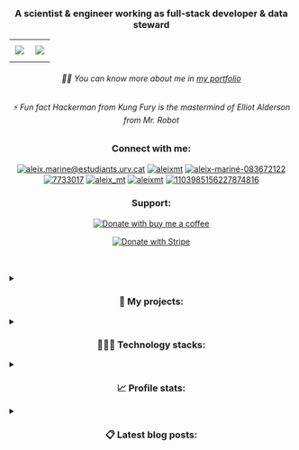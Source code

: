 <!-- Title -->
<h3 align="center">A scientist & engineer working as full-stack developer & data steward</h3>

<!-- Eliot Alderson + profile visits counter -->
<div id="image-table" align="center">
    <table>
	    <tr>
    	    <td style="padding:10px">
                <img src="https://github.com/AleixMT/AleixMT/assets/23342150/a802e799-cfcf-4add-ae22-0aa96bbecb6c"/>
      	    </td>
            <td style="padding:10px">
                <img src="https://komarev.com/ghpvc/?username=aleixmt&label=Profile%20views&color=0e75b6&style=flat"/>
            </td>
        </tr>
    </table>
</div>

<!-- User status -->
<h6 align="center"> 👨‍💻 You can know more about me in <a href="https://aleixmt.github.io" target="blank"> my portfolio </a></h6>									
<h6 align="center">⚡ Fun fact Hackerman from Kung Fury is the mastermind of Elliot Alderson from Mr. Robot </h6>

<!-- Social media -->
<h3 align="center">Connect with me:</h3>
<p align="center">
<a href="mailto:aleix.marine@estudiants.urv.cat" target="blank"><img align="center" src="https://upload.wikimedia.org/wikipedia/commons/e/ec/Circle-icons-mail.svg" alt="aleix.marine@estudiants.urv.cat" height="30" width="40" /></a>
<a href="https://dev.to/aleixmt" target="blank"><img align="center" src="https://raw.githubusercontent.com/rahuldkjain/github-profile-readme-generator/master/src/images/icons/Social/devto.svg" alt="aleixmt" height="30" width="40" /></a>
<a href="https://www.linkedin.com/in/aleix-mariné-tena-083672122/" target="blank"><img align="center" src="https://raw.githubusercontent.com/rahuldkjain/github-profile-readme-generator/master/src/images/icons/Social/linked-in-alt.svg" alt="aleix-mariné-083672122" height="30" width="40" /></a>
<a href="https://stackoverflow.com/users/7733017" target="blank"><img align="center" src="https://raw.githubusercontent.com/rahuldkjain/github-profile-readme-generator/master/src/images/icons/Social/stack-overflow.svg" alt="7733017" height="30" width="40" /></a>
<a href="https://codesandbox.com/aleix_mt" target="blank"><img align="center" src="https://raw.githubusercontent.com/rahuldkjain/github-profile-readme-generator/master/src/images/icons/Social/codesandbox.svg" alt="aleix_mt" height="30" width="40" /></a>
<a href="https://www.leetcode.com/aleixmt" target="blank"><img align="center" src="https://raw.githubusercontent.com/rahuldkjain/github-profile-readme-generator/master/src/images/icons/Social/leet-code.svg" alt="aleixmt" height="30" width="40" /></a>
<a href="https://discord.gg/1103985156227874816" target="blank"><img align="center" src="https://raw.githubusercontent.com/rahuldkjain/github-profile-readme-generator/master/src/images/icons/Social/discord.svg" alt="1103985156227874816" height="30" width="40" /></a>
</p>

 <!-- Support and donations -->
<h3 align="center">Support:</h3>
<p align="center">
    <a href="https://www.buymeacoffee.com/VidWise"> 
        <img align="center" src="https://cdn.buymeacoffee.com/buttons/v2/default-yellow.png" height="50" width="210" alt="Donate with buy me a coffee" />
    </a>
</p>
<p align="center">
    <a href="https://donate.stripe.com/28o15be6H8xlgyQ000"> 
        <img align="center" src="https://upload.wikimedia.org/wikipedia/commons/b/ba/Stripe_Logo%2C_revised_2016.svg" height="50" width="210" alt="Donate with Stripe" />
    </a>
</p>
<br><br>



<!-- Technical skills -->
<details>
<summary><h3 align="center">💼 My projects:</h3></summary>

<details>
<summary><h4 align="center"><a href="https://github.com/AleixMT/Linux-Auto-Customizer"> Linux-Auto-Customizer </a>:</h4></summary> 

<p align="center">
<img src="https://media.githubusercontent.com/media/AleixMT/Linux-Auto-Customizer/master/.github/logo.png" width="250" height="290"/>
</p>

May 2019 - Present
* Utility to automate installations and customizations to your Linux client machine. 
* Contains almost 300 precoded installations that you can use out-of-the-box.
* [Check out how to start using it](https://github.com/AleixMT/Linux-Auto-Customizer/wiki/Getting-started) or [check the installations that are already implemented](https://github.com/Gua-tk/Linux-Auto-Customizer/blob/master/doc/FEATURES.md).

<p align="center"> 
	Technologies:
	<a href="https://www.gnu.org/software/bash/" target="_blank" rel="noreferrer"> <img src="https://bashlogo.com/img/symbol/png/full_colored_dark.png" alt="bash" width="40" height="40"/> </a> 
</p>

</details>



<details>
<summary><h4 align="center"><a href="https://github.com/ICIQ-DMP/eChempad-public-mirror"> eChempad </a>:</h4></summary> 

<p align="center">
<img src="https://raw.githubusercontent.com/ICIQ-DMP/eChempad-public-mirror/a8b8b3750bbc5eea9cc1b2a24ede46deb90bb72d/src/main/resources/static/img/create-small-white.png" width="133" height="34"/>
</p>

September 2021 - Present
* Web platform to manage the life-cycle of data from experimental chemistry at ICIQ.
* Currently allows the import of data from Perkin-Elmer Signals notebook using its API and the export of this data into the Dataverse of CORA RDR.
* Using Java + Spring Boot + PostgreSQL on the Backend and ZK + bootstrap on the frontend.

<p align="center"> 
	Technologies:
	<a href="https://www.java.com" target="_blank" rel="noreferrer"> <img src="https://raw.githubusercontent.com/devicons/devicon/master/icons/java/java-original.svg" alt="java" width="40" height="40"/> </a> 
	<a href="https://getbootstrap.com" target="_blank" rel="noreferrer"> <img src="https://raw.githubusercontent.com/devicons/devicon/master/icons/bootstrap/bootstrap-plain-wordmark.svg" alt="bootstrap" width="40" height="40"/> </a> 
	<a href="https://spring.io/" target="_blank" rel="noreferrer"> <img src="https://www.vectorlogo.zone/logos/springio/springio-icon.svg" alt="spring" width="40" height="40"/> </a> 
	<a href="https://www.zkoss.org" target="_blank" rel="noreferrer"> <img src="https://www.zkoss.org/resource/img/support/press_zklogo1.png" alt="flask" width="40" height="40"/> </a> 
	<a href="https://www.postgresql.org" target="_blank" rel="noreferrer"> <img src="https://raw.githubusercontent.com/devicons/devicon/master/icons/postgresql/postgresql-original-wordmark.svg" alt="postgresql" width="40" height="40"/> </a>
	<a href="https://www.gnu.org/software/bash/" target="_blank" rel="noreferrer"> <img src="https://bashlogo.com/img/symbol/png/full_colored_dark.png" alt="bash" width="40" height="40"/> </a> 
	<a href="https://developer.mozilla.org/en-US/docs/Web/JavaScript" target="_blank" rel="noreferrer"> <img src="https://raw.githubusercontent.com/devicons/devicon/master/icons/javascript/javascript-original.svg" alt="javascript" width="40" height="40"/> </a> 
	<a href="https://www.json.org/json-en.html" target="_blank" rel="noreferrer"> <img src="https://upload.wikimedia.org/wikipedia/commons/c/c9/JSON_vector_logo.svg" alt="JSON" width="40" height="40"/> </a>
	<a href="https://www.markdownguide.org/getting-started/" target="_blank" rel="noreferrer"> <img src="https://upload.wikimedia.org/wikipedia/commons/thumb/7/71/Antu_text-x-markdown.svg/512px-Antu_text-x-markdown.svg.png" alt="MarkDown" width="40" height="40"/> </a>
	<a href="https://www.w3schools.com/css/" target="_blank" rel="noreferrer"> <img src="https://raw.githubusercontent.com/devicons/devicon/master/icons/css3/css3-original-wordmark.svg" alt="css3" width="40" height="40"/> </a> 
	<a href="https://www.w3.org/html/" target="_blank" rel="noreferrer"> <img src="https://raw.githubusercontent.com/devicons/devicon/master/icons/html5/html5-original-wordmark.svg" alt="html5" width="40" height="40"/> </a>
	<a href="https://github.com/AleixMT/Linux-Auto-Customizer" target="_blank" rel="noreferrer"> <img src="https://media.githubusercontent.com/media/AleixMT/Linux-Auto-Customizer/master/.github/logo.png" alt="Linux Auto Customizer" width="40" height="40"/> </a> 
	<a href="https://git-scm.com/" target="_blank" rel="noreferrer"> <img src="https://www.vectorlogo.zone/logos/git-scm/git-scm-icon.svg" alt="git" width="40" height="40"/> </a> 
	<a href="https://postman.com" target="_blank" rel="noreferrer"> <img src="https://www.vectorlogo.zone/logos/getpostman/getpostman-icon.svg" alt="postman" width="40" height="40"/> </a> 
	<a href="https://jekyllrb.com/" target="_blank" rel="noreferrer"> <img src="https://www.vectorlogo.zone/logos/jekyllrb/jekyllrb-icon.svg" alt="jekyll" width="40" height="40"/> </a> 
	<a href="https://maven.apache.org/" target="_blank" rel="noreferrer"> <img src="https://icons-for-free.com/iconfiles/png/512/vscode+icons+type+maven-1324451386617447973.png" alt="Apache Maven" width="40" height="40"/> </a> 
	<a href="https://www.docker.com/" target="_blank" rel="noreferrer"> <img src="https://raw.githubusercontent.com/devicons/devicon/master/icons/docker/docker-original-wordmark.svg" alt="docker" width="40" height="40"/> </a> 
	<a href="https://www.github.com" target="_blank" rel="noreferrer"> <img src="https://assets-global.website-files.com/6203daf47137054c031fa0e6/63306942721a28becf0ded7a_github-actions.svg" alt="GitHub Actions" width="40" height="40"/> </a>
	<a href="https://ubuntu.com/" target="_blank" rel="noreferrer"> <img src="https://upload.wikimedia.org/wikipedia/commons/9/9e/UbuntuCoF.svg" alt="Ubuntu" width="40" height="40"/> </a> 
</p>

</details>



</details>


<!-- Technical skills -->
<details>
<summary><h3 align="center">👩🏾‍💻 Technology stacks:</h3></summary>


<details>
<summary><h4 align="center">🤓 Technologies that I know:</h4></summary> 
	All categories by descending order of knowledge:
<h5 align="center">Programming languages:</h5>
<p align="center"> 
	<a href="https://www.java.com" target="_blank" rel="noreferrer"> <img src="https://raw.githubusercontent.com/devicons/devicon/master/icons/java/java-original.svg" alt="java" width="40" height="40"/> </a> 
	<a href="https://www.cprogramming.com/" target="_blank" rel="noreferrer"> <img src="https://raw.githubusercontent.com/devicons/devicon/master/icons/c/c-original.svg" alt="c" width="40" height="40"/> </a> 
	<a href="https://www.gnu.org/software/bash/" target="_blank" rel="noreferrer"> <img src="https://bashlogo.com/img/symbol/png/full_colored_dark.png" alt="bash" width="40" height="40"/> </a> 
	<a href="https://www.python.org" target="_blank" rel="noreferrer"> <img src="https://raw.githubusercontent.com/devicons/devicon/master/icons/python/python-original.svg" alt="python" width="40" height="40"/> </a> 
	<a href="https://en.wikipedia.org/wiki/Assembly_language" target="_blank" rel="noreferrer"> <img src="https://play-lh.googleusercontent.com/YrY5n418F1joskaaIE1ou8991mmdEaTR66Mr8fHwuRGIkE9ZSnHeiJc-BcUoeU4dhNZl" alt="assembly" width="40" height="40"/> </a> 
	<a href="https://developer.mozilla.org/en-US/docs/Web/JavaScript" target="_blank" rel="noreferrer"> <img src="https://raw.githubusercontent.com/devicons/devicon/master/icons/javascript/javascript-original.svg" alt="javascript" width="40" height="40"/> </a> 
	<a href="https://en.wikipedia.org/wiki/Batch_file" target="_blank" rel="noreferrer"> <img src="https://icons.iconarchive.com/icons/harwen/pleasant/256/MS-DOS-Batch-File-icon.png" alt="assembly" width="40" height="40"/> </a> 
</p>

<h5 align="center">Markup languages:</h5>
<p align="center"> 
	<a href="https://www.w3schools.com/css/" target="_blank" rel="noreferrer"> <img src="https://raw.githubusercontent.com/devicons/devicon/master/icons/css3/css3-original-wordmark.svg" alt="css3" width="40" height="40"/> </a> 
	<a href="https://www.w3.org/html/" target="_blank" rel="noreferrer"> <img src="https://raw.githubusercontent.com/devicons/devicon/master/icons/html5/html5-original-wordmark.svg" alt="html5" width="40" height="40"/> </a>
	<a href="https://yaml.org/" target="_blank" rel="noreferrer"> <img src="https://user-images.githubusercontent.com/965439/27257445-8791ea14-539c-11e7-8f5a-eec6cdfababa.png" alt="yaml" width="40" height="40"/> </a>
	<a href="https://www.latex-project.org/" target="_blank" rel="noreferrer"> <img src="https://user-images.githubusercontent.com/49899602/103332150-553fb180-4aac-11eb-8d6f-55f6a647a243.jpg" alt="LaTeX" width="40" height="40"/> </a>
	<a href="https://www.json.org/json-en.html" target="_blank" rel="noreferrer"> <img src="https://upload.wikimedia.org/wikipedia/commons/c/c9/JSON_vector_logo.svg" alt="JSON" width="40" height="40"/> </a>
	<a href="https://www.markdownguide.org/getting-started/" target="_blank" rel="noreferrer"> <img src="https://upload.wikimedia.org/wikipedia/commons/thumb/7/71/Antu_text-x-markdown.svg/512px-Antu_text-x-markdown.svg.png" alt="MarkDown" width="40" height="40"/> </a>
</p> 

<h5 align="center">Frameworks:</h5>
<p align="center"> 
	<a href="https://getbootstrap.com" target="_blank" rel="noreferrer"> <img src="https://raw.githubusercontent.com/devicons/devicon/master/icons/bootstrap/bootstrap-plain-wordmark.svg" alt="bootstrap" width="40" height="40"/> </a> 
	<a href="https://spring.io/" target="_blank" rel="noreferrer"> <img src="https://www.vectorlogo.zone/logos/springio/springio-icon.svg" alt="spring" width="40" height="40"/> </a> 
	<a href="https://flask.palletsprojects.com/" target="_blank" rel="noreferrer"> <img src="https://cdn.buttercms.com/w8lc0UqsQCnPG0Ax6aiM" alt="flask" width="40" height="40"/> </a> 
	<a href="https://www.zkoss.org" target="_blank" rel="noreferrer"> <img src="https://www.zkoss.org/resource/img/support/press_zklogo1.png" alt="flask" width="40" height="40"/> </a> 
</p> 

<h5 align="center">Databases:</h5>
<p align="center"> 
	<a href="https://www.postgresql.org" target="_blank" rel="noreferrer"> <img src="https://raw.githubusercontent.com/devicons/devicon/master/icons/postgresql/postgresql-original-wordmark.svg" alt="postgresql" width="40" height="40"/> </a>
	<a href="https://redis.io" target="_blank" rel="noreferrer"> <img src="https://raw.githubusercontent.com/devicons/devicon/master/icons/redis/redis-original-wordmark.svg" alt="redis" width="40" height="40"/> </a> 
	<a href="https://mariadb.org" target="_blank" rel="noreferrer"> <img src="https://mariadb.org/wp-content/uploads/2019/01/cropped-mariadb_org_rgb_v-2.png" alt="mariadb" width="40" height="40"/> </a> 
</p> 

<h5 align="center">Operating Systems:</h5>
<p align="center"> 
	<a href="https://www.linux.org/" target="_blank" rel="noreferrer"> <img src="https://raw.githubusercontent.com/devicons/devicon/master/icons/linux/linux-original.svg" alt="linux" width="40" height="40"/> </a> 
	<a href="https://ubuntu.com/" target="_blank" rel="noreferrer"> <img src="https://upload.wikimedia.org/wikipedia/commons/9/9e/UbuntuCoF.svg" alt="Ubuntu" width="40" height="40"/> </a> 
	<a href="https://www.microsoft.com/es-es/software-download/windows10" target="_blank" rel="noreferrer"> <img src="https://www.pngitem.com/pimgs/m/247-2471508_windows-10-png-icons-phone-icon-in-blue.png" alt="Ubuntu" width="40" height="40"/> </a> 
 	<a href="https://fedoraproject.org/" target="_blank" rel="noreferrer"> <img src="https://upload.wikimedia.org/wikipedia/commons/4/41/Fedora_icon_%282021%29.svg" alt="Ubuntu" width="40" height="40"/> </a> 
	<a href="https://developer.android.com" target="_blank" rel="noreferrer"> <img src="https://raw.githubusercontent.com/devicons/devicon/master/icons/android/android-original-wordmark.svg" alt="android" width="40" height="40"/> </a> 
</p> 

<h5 align="center">Platforms and hardware:</h5>
<p align="center"> 
	<a href="https://www.raspberrypi.org/" target="_blank" rel="noreferrer"> <img src="https://www.raspberrypi.com/app/uploads/2022/02/COLOUR-Raspberry-Pi-Symbol-Registered.png" alt="nintendo 3ds" width="40" height="40"/> </a> 
	<a href="https://en.wikipedia.org/wiki/Nintendo_3DS" target="_blank" rel="noreferrer"> <img src="https://fs-prod-cdn.nintendo-europe.com/media/images/03_teaser_module_1_square/systems_2/nintendo_3ds_3/TM_GenericTMs_3DS.png" alt="nintendo 3ds" width="40" height="40"/> </a> 
	<a href="https://en.wikipedia.org/wiki/Nintendo_Switch" target="_blank" rel="noreferrer"> <img src="https://upload.wikimedia.org/wikipedia/commons/3/38/Nintendo_switch_logo.png" alt="nintendo switch" width="40" height="40"/> </a> 
	<a href="https://flipperzero.one/" target="_blank" rel="noreferrer"> <img src="https://cdn.flipperzero.one/qFlipper_macOS_256px_ugly.png" alt="flipper zero" width="40" height="40"/> </a> 
</p> 

<h5 align="center">DevOps:</h5>
<p align="center"> 
	<a href="https://www.docker.com/" target="_blank" rel="noreferrer"> <img src="https://raw.githubusercontent.com/devicons/devicon/master/icons/docker/docker-original-wordmark.svg" alt="docker" width="40" height="40"/> </a> 
	<a href="https://www.nginx.com" target="_blank" rel="noreferrer"> <img src="https://raw.githubusercontent.com/devicons/devicon/master/icons/nginx/nginx-original.svg" alt="nginx" width="40" height="40"/> </a> 
	<a href="https://www.github.com" target="_blank" rel="noreferrer"> <img src="https://assets-global.website-files.com/6203daf47137054c031fa0e6/63306942721a28becf0ded7a_github-actions.svg" alt="GitHub Actions" width="40" height="40"/> </a>
 	<a href="https://openvpn.net/" target="_blank" rel="noreferrer"> <img src="https://avatars.githubusercontent.com/u/1569141?s=280&v=4" alt="Open VPN" width="40" height="40"/> </a>
	<a href="https://thekelleys.org.uk/dnsmasq/doc.html" target="_blank" rel="noreferrer"> <img src="https://upload.wikimedia.org/wikipedia/commons/thumb/2/2c/Dnsmasq_icon.svg/1200px-Dnsmasq_icon.svg.png" alt="DNS masq" width="40" height="40"/> </a>
	<a href="https://www.samba.org/" target="_blank" rel="noreferrer"> <img src="https://upload.wikimedia.org/wikipedia/commons/thumb/b/bd/Logo_Samba_Software.svg/1280px-Logo_Samba_Software.svg.png" alt="Samba" width="40" height="40"/> </a>
</p> 

<h5 align="center">Tools:</h5>
<p align="center"> 
	<a href="https://github.com/AleixMT/Linux-Auto-Customizer" target="_blank" rel="noreferrer"> <img src="https://media.githubusercontent.com/media/AleixMT/Linux-Auto-Customizer/master/.github/logo.png" alt="Linux Auto Customizer" width="40" height="40"/> </a> 
	<a href="https://git-scm.com/" target="_blank" rel="noreferrer"> <img src="https://www.vectorlogo.zone/logos/git-scm/git-scm-icon.svg" alt="git" width="40" height="40"/> </a> 
	<a href="https://postman.com" target="_blank" rel="noreferrer"> <img src="https://www.vectorlogo.zone/logos/getpostman/getpostman-icon.svg" alt="postman" width="40" height="40"/> </a> 
	<a href="https://maven.apache.org/" target="_blank" rel="noreferrer"> <img src="https://icons-for-free.com/iconfiles/png/512/vscode+icons+type+maven-1324451386617447973.png" alt="Apache Maven" width="40" height="40"/> </a> 
	<a href="https://www.gnu.org/software/make/manual/make.html" target="_blank" rel="noreferrer"> <img src="https://encrypted-tbn0.gstatic.com/images?q=tbn:ANd9GcQ11Ii9Op3FvZHST_TmRPNcE8-lYtjqny4Qk8lAzf9pS-IL3F62UCB3dqfEEH0zbipd91w&usqp=CAU" alt="GNU make" width="40" height="40"/> </a> 
	<a href="https://jekyllrb.com/" target="_blank" rel="noreferrer"> <img src="https://www.vectorlogo.zone/logos/jekyllrb/jekyllrb-icon.svg" alt="jekyll" width="40" height="40"/> </a> 
</p> 

<h5 align="center">Cloud & serverless:</h5>
<p align="center"> 
	<a href="https://aws.amazon.com" target="_blank" rel="noreferrer"> <img src="https://pbs.twimg.com/profile_images/1641476962362302464/K8lb6OtN_400x400.jpg" alt="aws" width="40" height="40"/> </a> 
</p> 
</details>

<details>
<summary><h4 align="center">🤔 Technologies that I have worked with:</h4></summary> 
	All categories by descending order of knowledge:

 <h5 align="center">Programming languages:</h5>
<p align="center"> 
	<a href="https://www.w3schools.com/cpp/" target="_blank" rel="noreferrer"> <img src="https://raw.githubusercontent.com/devicons/devicon/master/icons/cplusplus/cplusplus-original.svg" alt="cplusplus" width="40" height="40"/> </a> 
	<a href="https://www.w3schools.com/cs/" target="_blank" rel="noreferrer"> <img src="https://raw.githubusercontent.com/devicons/devicon/master/icons/csharp/csharp-original.svg" alt="csharp" width="40" height="40"/> </a> 
	<a href="https://www.mathworks.com/" target="_blank" rel="noreferrer"> <img src="https://upload.wikimedia.org/wikipedia/commons/2/21/Matlab_Logo.png" alt="matlab" width="40" height="40"/> </a> 
	<a href="https://learn.microsoft.com/en-us/powershell/" target="_blank" rel="noreferrer"> <img src="https://upload.wikimedia.org/wikipedia/commons/a/af/PowerShell_Core_6.0_icon.png" alt="matlab" width="40" height="40"/> </a>
	<a href="https://www.scala-lang.org/" target="_blank" rel="noreferrer"> <img src="https://cdn-icons-png.flaticon.com/512/6132/6132220.png" alt="scala" width="40" height="40"/> </a> 
	<a href="https://dart.dev" target="_blank" rel="noreferrer"> <img src="https://www.vectorlogo.zone/logos/dartlang/dartlang-icon.svg" alt="dart" width="40" height="40"/> </a> 
	<a href="https://golang.org" target="_blank" rel="noreferrer"> <img src="https://raw.githubusercontent.com/devicons/devicon/master/icons/go/go-original.svg" alt="go" width="40" height="40"/> </a> 
	<a href="https://www.ruby-lang.org/en/" target="_blank" rel="noreferrer"> <img src="https://upload.wikimedia.org/wikipedia/commons/thumb/7/73/Ruby_logo.svg/800px-Ruby_logo.svg.png" alt="ruby" width="40" height="40"/> </a> 
	<a href="https://www.typescriptlang.org/" target="_blank" rel="noreferrer"> <img src="https://raw.githubusercontent.com/devicons/devicon/master/icons/typescript/typescript-original.svg" alt="typescript" width="40" height="40"/> </a> 
</p>

<h5 align="center">Frameworks:</h5>
<p align="center"> 
	<a href="https://www.djangoproject.com/" target="_blank" rel="noreferrer"> <img src="https://cdn.worldvectorlogo.com/logos/django.svg" alt="django" width="40" height="40"/> </a> 
	<a href="https://unity.com/" target="_blank" rel="noreferrer"> <img src="https://www.vectorlogo.zone/logos/unity3d/unity3d-icon.svg" alt="unity" width="40" height="40"/> </a> 
	<a href="https://pandas.pydata.org/" target="_blank" rel="noreferrer"> <img src="https://raw.githubusercontent.com/devicons/devicon/2ae2a900d2f041da66e950e4d48052658d850630/icons/pandas/pandas-original.svg" alt="pandas" width="40" height="40"/></a> 
	<a href="https://flutter.dev" target="_blank" rel="noreferrer"> <img src="https://www.vectorlogo.zone/logos/flutterio/flutterio-icon.svg" alt="flutter" width="40" height="40"/> </a> 
 	<a href="https://pytorch.org/" target="_blank" rel="noreferrer"> <img src="https://www.vectorlogo.zone/logos/pytorch/pytorch-icon.svg" alt="pytorch" width="40" height="40"/> </a> 
  	<a href="https://nodejs.org" target="_blank" rel="noreferrer"> <img src="https://raw.githubusercontent.com/devicons/devicon/master/icons/nodejs/nodejs-original-wordmark.svg" alt="nodejs" width="40" height="40"/> </a> 
	<a href="https://reactjs.org/" target="_blank" rel="noreferrer"> <img src="https://raw.githubusercontent.com/devicons/devicon/master/icons/react/react-original-wordmark.svg" alt="react" width="40" height="40"/> </a> 
	<a href="https://reactnative.dev/" target="_blank" rel="noreferrer"> <img src="https://reactnative.dev/img/header_logo.svg" alt="reactnative" width="40" height="40"/> </a> 
</p> 

<h5 align="center">Databases:</h5>
<p align="center"> 
	<a href="https://www.h2database.com/html/tutorial.html" target="_blank" rel="noreferrer"> <img src="https://www.h2database.com/html/images/db-64-t.png" alt="mongodb" width="40" height="40"/> </a> 
	<a href="https://www.mongodb.com/" target="_blank" rel="noreferrer"> <img src="https://raw.githubusercontent.com/devicons/devicon/master/icons/mongodb/mongodb-original-wordmark.svg" alt="mongodb" width="40" height="40"/> </a> 
	<a href="https://www.mysql.com/" target="_blank" rel="noreferrer"> <img src="https://raw.githubusercontent.com/devicons/devicon/master/icons/mysql/mysql-original-wordmark.svg" alt="mysql" width="40" height="40"/> </a> 
</p> 

<h5 align="center">Operating Systems:</h5>
<p align="center"> 
	<a href="https://developer.android.com" target="_blank" rel="noreferrer"> <img src="https://raw.githubusercontent.com/devicons/devicon/master/icons/android/android-original-wordmark.svg" alt="android" width="40" height="40"/> </a> 
	<a href="https://www.debian.org/" target="_blank" rel="noreferrer"> <img src="https://upload.wikimedia.org/wikipedia/commons/0/04/Debian_logo.png" alt="Debian" width="40" height="40"/> </a> 
</p> 

<h5 align="center">Platforms and hardware:</h5>
<p align="center"> 
	<a href="https://www.arduino.cc/" target="_blank" rel="noreferrer"> <img src="https://cdn.worldvectorlogo.com/logos/arduino-1.svg" alt="arduino" width="40" height="40"/> </a> 
</p> 

<h5 align="center">DevOps:</h5>
<p align="center"> 
	<a href="https://kubernetes.io" target="_blank" rel="noreferrer"> <img src="https://www.vectorlogo.zone/logos/kubernetes/kubernetes-icon.svg" alt="kubernetes" width="40" height="40"/> </a> 
</p> 

<h5 align="center">Tools:</h5>
<p align="center"> 
	<a href="https://gradle.org/" target="_blank" rel="noreferrer"> <img src="https://gradle.org/images/gradle-knowledge-graph-logo.png?20170228" alt="gradle" width="40" height="40"/> </a> 
</p> 

<h5 align="center">Cloud & serverless:</h5>
<p align="center"> 
	<a href="https://cloud.google.com/" target="_blank" rel="noreferrer"> <img src="https://lirp.cdn-website.com/aa0ef369/dms3rep/multi/opt/google-cloud-icon-400w.png" alt="Google Cloud" width="40" height="40"/> </a> 
</p> 

</details>
</details>


<details>
<summary><h3 align="center">📈 Profile stats:</h3></summary>
<!-- User stats -->

<!-- Trophies -->
<p align="center"> 
    <a href="https://github.com/ryo-ma/github-profile-trophy"><img src="https://github-profile-trophy.vercel.app/?username=aleixmt" alt="aleixmt" /></a> </p>
<!-- Most used languages -->
<p align="center">
    <img align="center" src="https://github-readme-stats.vercel.app/api/top-langs?username=aleixmt&show_icons=true&locale=en&layout=pie&langs_count=10&hide=roff,coq,freemarker" alt="aleixmt" />
</p>
<!-- Github stats -->
<p align="center">&nbsp;
    <img align="center" src="https://github-readme-stats.vercel.app/api?username=aleixmt&show_icons=true&locale=en&rank_icon=percentile" alt="aleixmt" />
</p>
<!-- Streak -->
<p align="center">
    <img align="center" src="https://github-readme-streak-stats.herokuapp.com/?user=aleixmt&" alt="aleixmt" />
</p>
</details>
	
<!-- Automatic blog post retrieval (github action) -->
<details>
<summary><h3 align="center">📋 Latest blog posts:</h3></summary>
<!-- BLOG-POST-LIST:START -->
- [Display donut in the terminal](https://dev.to/aleixmt/display-donut-in-the-terminal-1c3f)
<!-- BLOG-POST-LIST:END -->
</details>


<!-- This file was partly generated with this tool https://rahuldkjain.github.io/gh-profile-readme-generator/ -->
